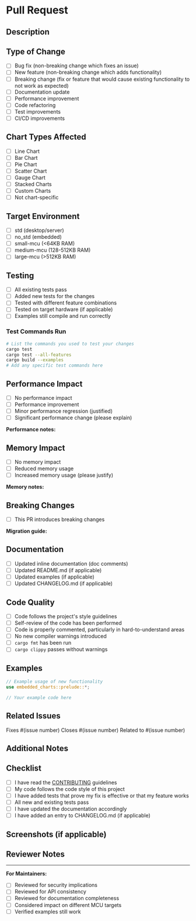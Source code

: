 # Pull Request

## Description

<!-- Provide a brief description of the changes in this PR -->

## Type of Change

<!-- Mark the relevant option with an "x" -->

- [ ] Bug fix (non-breaking change which fixes an issue)
- [ ] New feature (non-breaking change which adds functionality)
- [ ] Breaking change (fix or feature that would cause existing functionality to not work as expected)
- [ ] Documentation update
- [ ] Performance improvement
- [ ] Code refactoring
- [ ] Test improvements
- [ ] CI/CD improvements

## Chart Types Affected

<!-- Mark all that apply -->

- [ ] Line Chart
- [ ] Bar Chart
- [ ] Pie Chart
- [ ] Scatter Chart
- [ ] Gauge Chart
- [ ] Stacked Charts
- [ ] Custom Charts
- [ ] Not chart-specific

## Target Environment

<!-- Mark all that apply -->

- [ ] std (desktop/server)
- [ ] no_std (embedded)
- [ ] small-mcu (<64KB RAM)
- [ ] medium-mcu (128-512KB RAM)
- [ ] large-mcu (>512KB RAM)

## Testing

<!-- Describe the tests you ran to verify your changes -->

- [ ] All existing tests pass
- [ ] Added new tests for the changes
- [ ] Tested with different feature combinations
- [ ] Tested on target hardware (if applicable)
- [ ] Examples still compile and run correctly

### Test Commands Run

```bash
# List the commands you used to test your changes
cargo test
cargo test --all-features
cargo build --examples
# Add any specific test commands here
```

## Performance Impact

<!-- Describe any performance implications -->

- [ ] No performance impact
- [ ] Performance improvement
- [ ] Minor performance regression (justified)
- [ ] Significant performance change (please explain)

**Performance notes:**
<!-- Add details about performance changes if applicable -->

## Memory Impact

<!-- Describe any memory usage implications -->

- [ ] No memory impact
- [ ] Reduced memory usage
- [ ] Increased memory usage (please justify)

**Memory notes:**
<!-- Add details about memory changes if applicable -->

## Breaking Changes

<!-- If this is a breaking change, describe what breaks and how to migrate -->

- [ ] This PR introduces breaking changes

**Migration guide:**
<!-- Provide migration instructions if there are breaking changes -->

## Documentation

- [ ] Updated inline documentation (doc comments)
- [ ] Updated README.md (if applicable)
- [ ] Updated examples (if applicable)
- [ ] Updated CHANGELOG.md (if applicable)

## Code Quality

- [ ] Code follows the project's style guidelines
- [ ] Self-review of the code has been performed
- [ ] Code is properly commented, particularly in hard-to-understand areas
- [ ] No new compiler warnings introduced
- [ ] `cargo fmt` has been run
- [ ] `cargo clippy` passes without warnings

## Examples

<!-- If you added new functionality, please provide usage examples -->

```rust
// Example usage of new functionality
use embedded_charts::prelude::*;

// Your example code here
```

## Related Issues

<!-- Link any related issues -->

Fixes #(issue number)
Closes #(issue number)
Related to #(issue number)

## Additional Notes

<!-- Add any additional notes, concerns, or context for reviewers -->

## Checklist

- [ ] I have read the [CONTRIBUTING](CONTRIBUTING.md) guidelines
- [ ] My code follows the code style of this project
- [ ] I have added tests that prove my fix is effective or that my feature works
- [ ] All new and existing tests pass
- [ ] I have updated the documentation accordingly
- [ ] I have added an entry to CHANGELOG.md (if applicable)

## Screenshots (if applicable)

<!-- Add screenshots to help explain your changes -->

## Reviewer Notes

<!-- Add any specific notes for reviewers -->

---

**For Maintainers:**

- [ ] Reviewed for security implications
- [ ] Reviewed for API consistency
- [ ] Reviewed for documentation completeness
- [ ] Considered impact on different MCU targets
- [ ] Verified examples still work